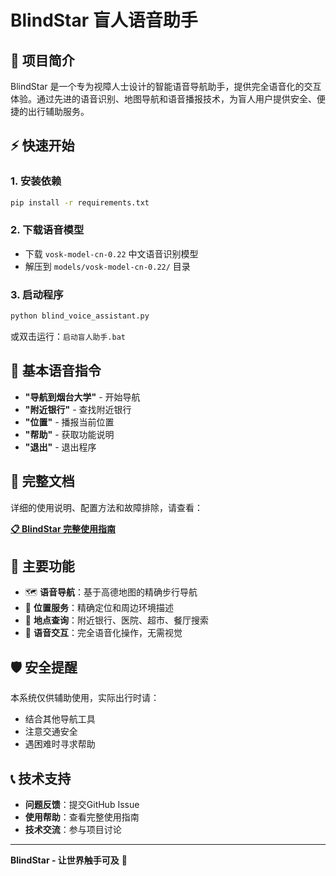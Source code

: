 # BlindStar 盲人语音助手

## 🌟 项目简介

BlindStar 是一个专为视障人士设计的智能语音导航助手，提供完全语音化的交互体验。通过先进的语音识别、地图导航和语音播报技术，为盲人用户提供安全、便捷的出行辅助服务。

## ⚡ 快速开始

### 1. 安装依赖
```bash
pip install -r requirements.txt
```

### 2. 下载语音模型
- 下载 `vosk-model-cn-0.22` 中文语音识别模型
- 解压到 `models/vosk-model-cn-0.22/` 目录

### 3. 启动程序
```bash
python blind_voice_assistant.py
```

或双击运行：`启动盲人助手.bat`

## 🎵 基本语音指令

- **"导航到烟台大学"** - 开始导航
- **"附近银行"** - 查找附近银行
- **"位置"** - 播报当前位置
- **"帮助"** - 获取功能说明
- **"退出"** - 退出程序

## 📖 完整文档

详细的使用说明、配置方法和故障排除，请查看：

**[📋 BlindStar 完整使用指南](BlindStar_完整使用指南.md)**

## 🎯 主要功能

- 🗺️ **语音导航**：基于高德地图的精确步行导航
- 📍 **位置服务**：精确定位和周边环境描述
- 🏪 **地点查询**：附近银行、医院、超市、餐厅搜索
- 🎤 **语音交互**：完全语音化操作，无需视觉

## 🛡️ 安全提醒

本系统仅供辅助使用，实际出行时请：
- 结合其他导航工具
- 注意交通安全
- 遇困难时寻求帮助

## 📞 技术支持

- **问题反馈**：提交GitHub Issue
- **使用帮助**：查看完整使用指南
- **技术交流**：参与项目讨论

---

**BlindStar - 让世界触手可及** 🌟
